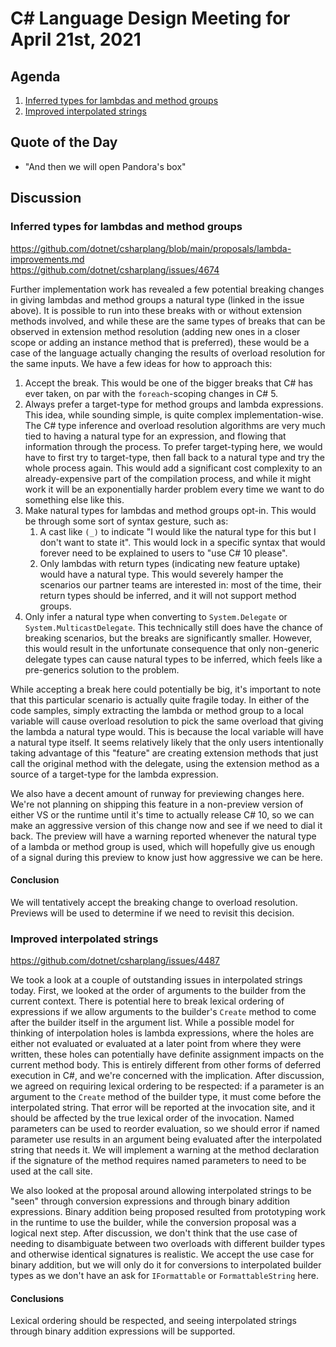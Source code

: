 # C# Language Design Meeting for April 21st, 2021

## Agenda

1. [Inferred types for lambdas and method groups](#inferred-types-for-lambdas-and-method-groups)
2. [Improved interpolated strings](#improved-interpolated-strings)

## Quote of the Day

- "And then we will open Pandora's box"

## Discussion

### Inferred types for lambdas and method groups

https://github.com/dotnet/csharplang/blob/main/proposals/lambda-improvements.md  
https://github.com/dotnet/csharplang/issues/4674

Further implementation work has revealed a few potential breaking changes in giving lambdas and method groups a natural type (linked in the issue
above). It is possible to run into these breaks with or without extension methods involved, and while these are the same types of breaks that can
be observed in extension method resolution (adding new ones in a closer scope or adding an instance method that is preferred), these would be a
case of the language actually changing the results of overload resolution for the same inputs. We have a few ideas for how to approach this:

1. Accept the break. This would be one of the bigger breaks that C# has ever taken, on par with the `foreach`-scoping changes in C# 5.
2. Always prefer a target-type for method groups and lambda expressions. This idea, while sounding simple, is quite complex implementation-wise.
The C# type inference and overload resolution algorithms are very much tied to having a natural type for an expression, and flowing that information
through the process. To prefer target-typing here, we would have to first try to target-type, then fall back to a natural type and try the whole
process again. This would add a significant cost complexity to an already-expensive part of the compilation process, and while it might work it
will be an exponentially harder problem every time we want to do something else like this.
3. Make natural types for lambdas and method groups opt-in. This would be through some sort of syntax gesture, such as:
    1. A cast like `(_)` to indicate "I would like the natural type for this but I don't want to state it". This would lock in a specific syntax
    that would forever need to be explained to users to "use C# 10 please".
    2. Only lambdas with return types (indicating new feature uptake) would have a natural type. This would severely hamper the scenarios our
    partner teams are interested in: most of the time, their return types should be inferred, and it will not support method groups.
4. Only infer a natural type when converting to `System.Delegate` or `System.MulticastDelegate`. This technically still does have the chance of
breaking scenarios, but the breaks are significantly smaller. However, this would result in the unfortunate consequence that only non-generic
delegate types can cause natural types to be inferred, which feels like a pre-generics solution to the problem.

While accepting a break here could potentially be big, it's important to note that this particular scenario is actually quite fragile today. In
either of the code samples, simply extracting the lambda or method group to a local variable will cause overload resolution to pick the same
overload that giving the lambda a natural type would. This is because the local variable will have a natural type itself. It seems relatively
likely that the only users intentionally taking advantage of this "feature" are creating extension methods that just call the original method
with the delegate, using the extension method as a source of a target-type for the lambda expression.

We also have a decent amount of runway for previewing changes here. We're not planning on shipping this feature in a non-preview version of either
VS or the runtime until it's time to actually release C# 10, so we can make an aggressive version of this change now and see if we need to dial
it back. The preview will have a warning reported whenever the natural type of a lambda or method group is used, which will hopefully give us
enough of a signal during this preview to know just how aggressive we can be here.

#### Conclusion

We will tentatively accept the breaking change to overload resolution. Previews will be used to determine if we need to revisit this decision.

### Improved interpolated strings

https://github.com/dotnet/csharplang/issues/4487

We took a look at a couple of outstanding issues in interpolated strings today. First, we looked at the order of arguments to the builder from the
current context. There is potential here to break lexical ordering of expressions if we allow arguments to the builder's `Create` method to come
after the builder itself in the argument list. While a possible model for thinking of interpolation holes is lambda expressions, where the holes
are either not evaluated or evaluated at a later point from where they were written, these holes can potentially have definite assignment impacts
on the current method body. This is entirely different from other forms of deferred execution in C#, and we're concerned with the implication.
After discussion, we agreed on requiring lexical ordering to be respected: if a parameter is an argument to the `Create` method of the builder type,
it must come before the interpolated string. That error will be reported at the invocation site, and it should be affected by the true lexical
order of the invocation. Named parameters can be used to reorder evaluation, so we should error if named parameter use results in an argument being
evaluated after the interpolated string that needs it. We will implement a warning at the method declaration if the signature of the method requires
named parameters to need to be used at the call site.

We also looked at the proposal around allowing interpolated strings to be "seen" through conversion expressions and through binary addition expressions.
Binary addition being proposed resulted from prototyping work in the runtime to use the builder, while the conversion proposal was a logical next step.
After discussion, we don't think that the use case of needing to disambiguate between two overloads with different builder types and otherwise identical
signatures is realistic. We accept the use case for binary addition, but we will only do it for conversions to interpolated builder types as we don't
have an ask for `IFormattable` or `FormattableString` here.

#### Conclusions

Lexical ordering should be respected, and seeing interpolated strings through binary addition expressions will be supported.
